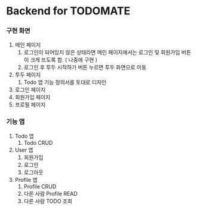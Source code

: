 # Backend for TODOMATE


### 구현 화면


1. 메인 페이지 
    1. 로그인이 되어있지 않은 상태라면 메인 페이지에서는 로그인 및 회원가입 버튼이 크게 뜨도록 함. ( 나중에 구현 )
    2. 로그인 후 투두 시작하기 버튼 누르면 투두 화면으로 이동
2. 투두 페이지
    1. Todo 앱 기능 정의서를 토대로 디자인
3. 로그인 페이지
4. 회원가입 페이지
5. 프로필 페이지

### 기능 앱

1. Todo 앱
   1. Todo CRUD
2. User 앱
   1. 회원가입
   2. 로그인
   3. 로그아웃
3. Profile 앱
   1. Profile CRUD
   2. 다른 사람 Profile READ
   3. 다른 사람 TODO 조회

